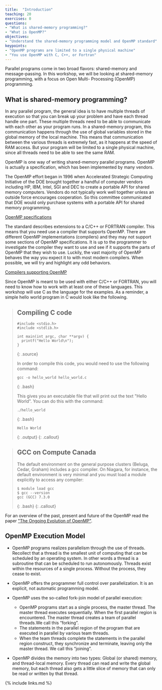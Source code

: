```yaml
---
title:  "Introduction"
teaching: 20
exercises: 0
questions:
- "What is shared-memory programming?"
- "What is OpenMP?"
objectives:
- "Understand the shared-memory programming model and OpenMP standard"
keypoints:
- "OpenMP programs are limited to a single physical machine"
- "You use OpenMP with C, C++, or Fortran"
---
```


Parallel programs come in two broad flavors: shared-memory and message-passing. In this workshop, we will be looking at shared-memory programming, with a focus on Open Multi- Processing (OpenMP) programming.

## What is shared-memory programming?
In any parallel program, the general idea is to have multiple threads of execution so that you can break up your problem and have each thread handle one part. These multiple threads need to be able to communicate with each other as your program runs. In a shared-memory program, this communication happens through the use of global variables stored in the global memory of the local machine. This means that communication between the various threads is extremely fast, as it happens at the speed of RAM access. But your program will be limited to a single physical machine, since all threads need to be able to see the same RAM.

OpenMP is one way of writing shared-memory parallel programs. OpenMP is actually a specification, which has been implemented by many vendors.

The OpenMP effort began in 1996 when Accelerated
Strategic Computing Initiative of the DOE brought together a handful of computer vendors including HP, IBM, Intel, SGI and DEC to create a portable API for shared memory computers. Vendors do not typically work well together unless an outside force encourages cooperation. So this committee communicated that DOE would only purchase systems with a portable API for shared memory programming.


[OpenMP specifications](https://www.openmp.org/specifications/)

The standard describes extensions to a C/C++ or FORTRAN compiler. This means that you need use a compiler that supports OpenMP. There are different OpenMP implementations (compilers) and they may not support some sections of OpenMP specifications. It is up to the programmer to investigate the compiler they want to use and see if it supports the parts of OpenMP that they wish to use. Luckily, the vast majority of OpenMP behaves the way you expect it to with most modern compilers. When possible, we will try and highlight any odd behaviors.

[Compilers supporting OpenMP](https://www.openmp.org/resources/openmp-compilers-tools/)

Since OpenMP is meant to be used with either C/C++ or FORTRAN, you will need to know how to work with at least one of these languages. This workshop will use C as the language for the examples. As a reminder, a simple hello world program in C would look like the following.

> ## Compiling C code
> ~~~
> #include <stdio.h>
> #include <stdlib.h>
>
> int main(int argc, char **argv) {
>   printf("Hello World\n");
> }
> ~~~
> {: .source}
>
> In order to compile this code, you would need to use the following command:
>
> ~~~
> gcc -o hello_world hello_world.c
> ~~~
> {: .bash}
>
> This gives you an executable file that will print out the text "Hello World". You can do this with the command:
>
> ~~~
> ./hello_world
> ~~~
> {: .bash}
> ~~~
> Hello World
> ~~~
> {: .output}
{: .callout}

> ## GCC on Compute Canada
>
> The default environment on the general purpose clusters (Beluga, Cedar, Graham) includes a gcc compiler. On Niagara, for instance, the default environment is very minimal and you must load a module explicitly to access any compiler:
>
> ~~~
> $ module load gcc
> $ gcc --version
> gcc (GCC) 7.3.0
> ~~~
> {: .bash}
{: .callout}

For an overview of the past, present and future of the OpenMP read the paper ["The Ongoing Evolution of OpenMP"](https://ieeexplore.ieee.org/document/8434208).

## OpenMP Execution Model

- OpenMP programs realizes parallelism through the use of threads. Recollect that a thread is the smallest unit of computing that can be scheduled by an operating system. In other words a thread is a subroutine that can be scheduled to run autonomously. Threads exist within the resources of a single process. Without the process, they cease to exist.

- OpenMP offers the programmer full control over parallelization. It is an explicit, not automatic programming model.

- OpenMP uses the so-called fork-join model of parallel execution:
  - OpenMP programs start as a single process, the master thread. The master thread executes sequentially. When the first parallel region is encountered. The master thread creates a team of parallel threads.We call this “forking”.
  - The statements in the parallel region of the program that are executed in parallel by various team threads.
  - When the team threads complete the statements in the parallel region construct, they synchronize and terminate, leaving only the master thread. We call this “joining”.

- OpenMP divides the memory into two types: Global (or shared) memory, and thread-local memory. Every thread can read and write the global memory, but each thread also gets a little slice of memory that can only be read or written by that thread.

{% include links.md %}
